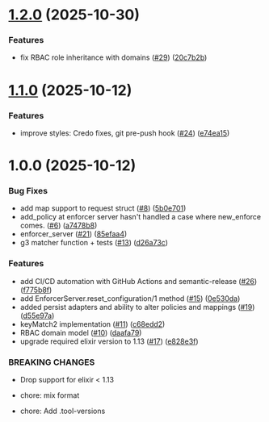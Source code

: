 # [1.2.0](https://github.com/casbin/casbin-ex/compare/v1.1.0...v1.2.0) (2025-10-30)


### Features

* fix RBAC role inheritance with domains ([#29](https://github.com/casbin/casbin-ex/issues/29)) ([20c7b2b](https://github.com/casbin/casbin-ex/commit/20c7b2beb1ad809ffc65d2895d8b11dd9b291dca))

# [1.1.0](https://github.com/casbin/casbin-ex/compare/v1.0.0...v1.1.0) (2025-10-12)


### Features

* improve styles: Credo fixes, git pre-push hook ([#24](https://github.com/casbin/casbin-ex/issues/24)) ([e74ea15](https://github.com/casbin/casbin-ex/commit/e74ea15c9677d11cdb01c3b68e5dc72ebfded01e))

# 1.0.0 (2025-10-12)


### Bug Fixes

* add map support to request struct ([#8](https://github.com/casbin/casbin-ex/issues/8)) ([5b0e701](https://github.com/casbin/casbin-ex/commit/5b0e7012456f884fdb16bce2ddf12c1833093bb1))
* add_policy at enforcer server hasn't handled a case where new_enforce comes. ([#6](https://github.com/casbin/casbin-ex/issues/6)) ([a7478b8](https://github.com/casbin/casbin-ex/commit/a7478b83834c4019ed677eb8a7d2f50c3fca732b))
* enforcer_server ([#21](https://github.com/casbin/casbin-ex/issues/21)) ([85efaa4](https://github.com/casbin/casbin-ex/commit/85efaa43d38ce89065b150debbe51f9dbc7427b9))
* g3 matcher function + tests ([#13](https://github.com/casbin/casbin-ex/issues/13)) ([d26a73c](https://github.com/casbin/casbin-ex/commit/d26a73cde3801253c991d6a56762c4f664b2b707))


### Features

* add CI/CD automation with GitHub Actions and semantic-release ([#26](https://github.com/casbin/casbin-ex/issues/26)) ([f775b8f](https://github.com/casbin/casbin-ex/commit/f775b8f570065d0d9479b2a342240216a7efbea5))
* add EnforcerServer.reset_configuration/1 method ([#15](https://github.com/casbin/casbin-ex/issues/15)) ([0e530da](https://github.com/casbin/casbin-ex/commit/0e530daed509bc68240a8c366e18d7a5936fe0fe))
* added persist adapters and ability to alter policies and mappings ([#19](https://github.com/casbin/casbin-ex/issues/19)) ([d55e97a](https://github.com/casbin/casbin-ex/commit/d55e97a1bb6995db21fc56588ad1a28e0a9e2d73))
* keyMatch2 implementation ([#11](https://github.com/casbin/casbin-ex/issues/11)) ([c68edd2](https://github.com/casbin/casbin-ex/commit/c68edd2c8b60d1ce70a60dc0b0e8f6f9899b6f9d))
* RBAC domain model ([#10](https://github.com/casbin/casbin-ex/issues/10)) ([daafa79](https://github.com/casbin/casbin-ex/commit/daafa79a040520cdb5da9ff5ee70d800adc76bf6))
* upgrade required elixir version to 1.13 ([#17](https://github.com/casbin/casbin-ex/issues/17)) ([e828e3f](https://github.com/casbin/casbin-ex/commit/e828e3f7977bb1a41518543499da7bf1e5ab5ca2))


### BREAKING CHANGES

* Drop support for elixir < 1.13

* chore: mix format

* chore: Add .tool-versions
